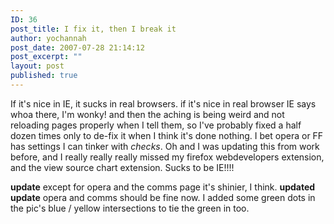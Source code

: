 ```yaml
---
ID: 36
post_title: I fix it, then I break it
author: yochannah
post_date: 2007-07-28 21:14:12
post_excerpt: ""
layout: post
published: true
---
```

If it's nice in IE, it sucks in real browsers. if it's nice in real browser IE says whoa there, I'm wonky! and then the aching is being weird and not reloading pages properly when I tell them, so I've probably fixed a half dozen times only to de-fix it when I think it's done nothing. I bet opera or FF has settings I can tinker with *checks*. Oh and I was updating this from work before, and I really really really missed my firefox webdevelopers extension, and the view source chart extension. Sucks to be IE!!!!

**update** except for opera and the comms page it's shinier, I think.
**updated update** opera and comms should be fine now. I added some green dots in the pic's blue / yellow intersections to tie the green in too.